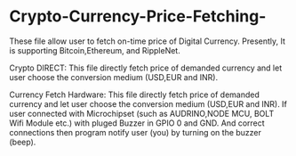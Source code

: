 # Crypto-Currency-Price-Fetching-
These file allow user to fetch on-time price of Digital Currency. Presently, It is supporting Bitcoin,Ethereum, and RippleNet.

Crypto DIRECT: 
This file directly fetch price of demanded currency and let user choose the conversion medium (USD,EUR and INR).



Currency Fetch Hardware:
This file directly fetch price of demanded currency and let user choose the conversion medium (USD,EUR and INR). 
If user connected with Microchipset (such as AUDRINO,NODE MCU, BOLT Wifi Module etc.) with pluged Buzzer in GPIO 0 and GND. And correct connections then program notify user (you) by turning on the buzzer (beep).


